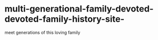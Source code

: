 # multi-generational-family-devoted-devoted-family-history-site-
meet generations of this loving family
